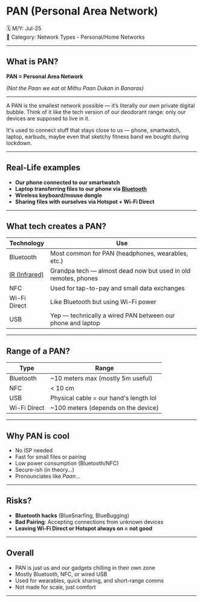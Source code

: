 # PAN (Personal Area Network)

🗓️ M/Y: Jul-25  
📂 Category: Network Types - Personal/Home Networks 

---

## What is PAN?

**PAN = Personal Area Network** 

*(Not the Paan we eat at Mithu Paan Dukan in Banaras)*

---


A PAN is the smallest network possible — it’s literally *our own* private digital bubble. Think of it like the tech version of our deodorant range: only our devices are supposed to live in it.

It's used to connect stuff that stays close to us — phone, smartwatch, laptop, earbuds, maybe even that sketchy fitness band we bought during lockdown.

---

## Real-Life examples

- **Our phone connected to our smartwatch**
- **Laptop transferring files to our phone via [Bluetooth](https://github.com/orze4r/Networking-Journey/blob/main/4.%20Transmission%20Media/4.2%20-%20Wireless/4.2.4%20-%20Bluetooth.md)**
- **Wireless keyboard/mouse dongle**
- **Sharing files with ourselves via Hotspot + Wi-Fi Direct**

---

## What tech creates a PAN?

| Technology | Use |
|------------|-----|
| Bluetooth | Most common for PAN (headphones, wearables, etc.) |
| [IR (Infrared)](https://github.com/orze4r/Networking-Journey/blob/main/4.%20Transmission%20Media/4.2%20-%20Wireless/4.2.5%20-%20Infrared.md) | Grandpa tech — almost dead now but used in old remotes, phones |
| NFC | Used for tap-to-pay and small data exchanges |
| Wi-Fi Direct | Like Bluetooth but using Wi-Fi power |
| USB | Yep — technically a wired PAN between our phone and laptop |

---

## Range of a PAN?

| Type | Range |
|------|-------|
| Bluetooth | ~10 meters max (mostly 5m useful) |
| NFC | < 10 cm |
| USB | Physical cable = our hand's length lol |
| Wi-Fi Direct | ~100 meters (depends on the device)

---

## Why PAN is cool

- No ISP needed
- Fast for small files or pairing
- Low power consumption (Bluetooth/NFC)
- Secure-ish (in theory…)
- Pronounciates like *Paan…*
---

## Risks?

- **Bluetooth hacks** (BlueSnarfing, BlueBugging)
- **Bad Pairing**: Accepting connections from unknown devices
- **Leaving Wi-Fi Direct or Hotspot always on = not good**

---

## Overall

- PAN is just us and our gadgets chilling in their own zone
- Mostly Bluetooth, NFC, or wired USB
- Used for wearables, quick sharing, and short-range comms
- Not made for scale, just comfort

---

